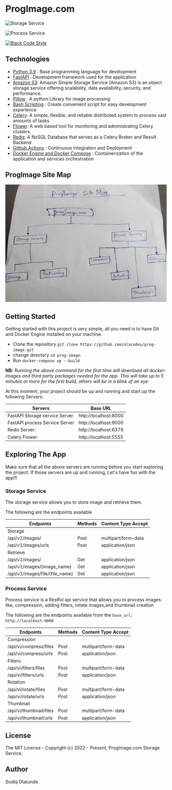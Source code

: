 # ProgImage.com

![Storage Service](https://github.com/olacodes/prog-image/actions/workflows/storage-service.yml/badge.svg)

![Process Service](https://github.com/olacodes/prog-image/actions/workflows/process-service.yml/badge.svg)

[![Black Code Style](https://img.shields.io/badge/code%20style-black-000000.svg)](https://github.com/ambv/black)

## Technologies

- [Python 3.9](https://python.org) : Base programming language for development
- [FastAPI](https://fastapi.tiangolo.com/) : Development framework used for the application
- [Amazon S3](https://aws.amazon.com/s3/): Amazon Simple Storage Service (Amazon S3) is an object storage service offering scalability, data availability, security, and performance.
- [Pillow](https://pillow.readthedocs.io/en/stable/) : A python Library for image processing
- [Bash Scripting](https://www.codecademy.com/learn/learn-the-command-line/modules/bash-scripting) : Create convenient script for easy development experience
- [Celery](https://github.com/celery/celery): A simple, flexible, and reliable distributed system to process vast amounts of tasks
- [Flower](https://github.com/mher/flower): A web based tool for monitoring and administrating Celery clusters.
- [Redis](https://github.com/redis/redis-py): A NoSQL Database that serves as a Celery Broker and Result Backend
- [Github Actions](https://docs.github.com/en/free-pro-team@latest/actions) : Continuous Integration and Deployment
- [Docker Engine and Docker Compose](https://www.docker.com/) : Containerization of the application and services orchestration

## ProgImage Site Map

![ProgImage Site Map](static/prog_img_site_map.jpg)

## Getting Started

Getting started with this project is very simple, all you need is to have Git and Docker Engine installed on your machine.

- Clone the repository `git clone https://github.com/olacodes/prog-image.git`
- change directory `cd prog-image`.
- Run `docker-compose up --build`

**NB:** _Running the above command for the first time will download all docker-images and third party packages needed for the app. This will take up to 5 minutes or more for the first build, others will be in a blink of an eye_

At this moment, your project should be up and running and start up the following Servers:

| Servers                        | Base URL              |
| ------------------------------ | --------------------- |
| FastAPI Storage service Server | http://localhost:8000 |
| FastAPI process Service Server | http://localhost:9000 |
| Redis Server:                  | http://localhost:6379 |
| Celery Flower:                 | http://localhost:5555 |

## Exploring The App

Make sure that all the above servers are running before you start exploring the project. If those servers are up and running, Let's have fun with the app!!!

### Storage Service

The storage service allows you to store image and retrieve them.

The following are the endpoints available

| Endpoints                      | Methods     | Content Type Accept |
| ------------------------------ | ------------|---------------------|
| Storage
| /api/v1/images/                | Post        | multipart/form-data |
| /api/v1/images/urls            | Post        | application/json    |
| Retrieve
| /api/v1/images/                | Get        | application/json   |
| /api/v1/images/{image_name}    | Get        | application/json    |
| /api/v1/images/file/{file_name}| Get        | application/json    |



### Process Service

Process service is a Restful api service that allows you to process images like, compression, adding filters, rotate images,and thumbnail creation

The following are the endpoints available from the `base_url: http://localhost:9000`

| Endpoints                      | Methods     | Content Type Accept |
| ------------------------------ | ------------|---------------------|
| Compression
| /api/vi/compress/files         | Post        | multipart/form-data |
| /api/vi/compress/urls          | Post        | application/json    |
| Filters
| /api/vi/filters/files          | Post        | multipart/form-data |
| /api/vi/filters/urls           | Post        | application/json    |
| Rotation
| /api/vi/rotate/files           | Post        | multipart/form-data  |
| /api/vi/rotate/urls            | Post        | application/json     |
| Thumbnail
| /api/vi/thumbnail/files        | Post         | multipart/form-data |
| /api/vi/thumbnail/urls         | Post         | application/json    |

## License

The MIT License - Copyright (c) 2022 - Present, ProgImage.com Storage Service.

## Author

Sodiq Olatunde
